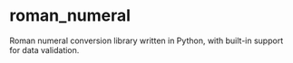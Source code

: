 # roman_numeral

Roman numeral conversion library written in Python, with built-in support for data validation.
